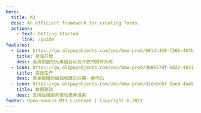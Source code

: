 ```yaml
---
hero:
  title: M3
  desc: An efficient framework for creating forms.
  actions:
    - text: Getting Started
      link: /guide
features:
  - icon: https://gw.alipayobjects.com/zos/bmw-prod/881dc458-f20b-407b-947a-95104b5ec82b/k79dm8ih_w144_h144.png
    title: 灵活开放
    desc: 高自由度的元素组合以及开放的插件系统
  - icon: https://gw.alipayobjects.com/zos/bmw-prod/d60657df-0822-4631-9d7c-e7a869c2f21c/k79dmz3q_w126_h126.png
    title: 高效生产
    desc: 表单数据的编辑和展示只需一套代码
  - icon: https://gw.alipayobjects.com/zos/bmw-prod/d1ee0c6f-5aed-4a45-a507-339a4bfe076c/k7bjsocq_w144_h144.png
    title: 数据驱动
    desc: 支持后端服务驱动表单渲染
footer: Open-source MIT Licensed | Copyright © 2021
---
```

